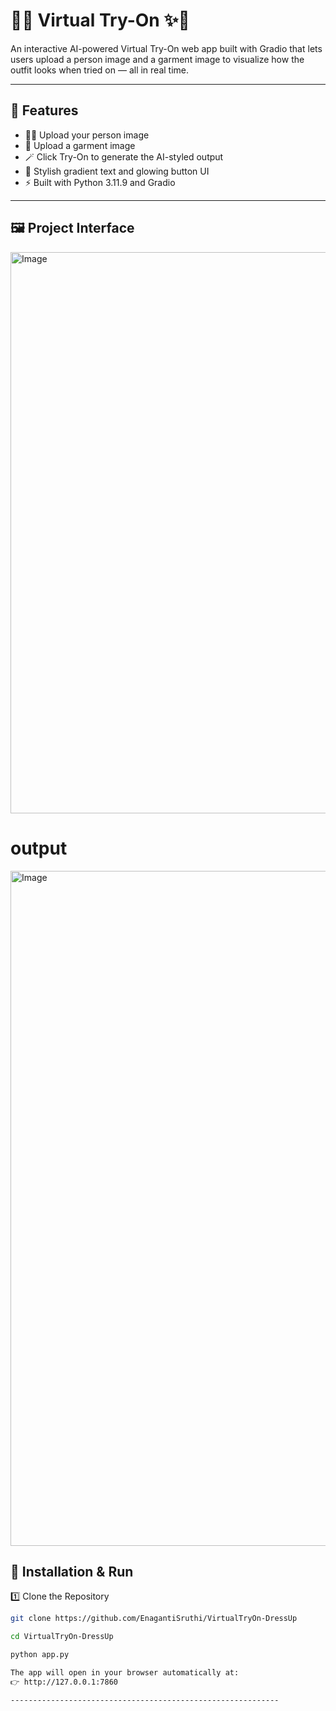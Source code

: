# 👗✨ Virtual Try-On ✨👜

An interactive AI-powered Virtual Try-On web app built with Gradio that lets users upload a person image and a garment image to visualize how the outfit looks when tried on — all in real time.

------------------------------------------------------------

## 🌈 Features

- 🧍‍♀️ Upload your person image  
- 👕 Upload a garment image  
- 🪄 Click Try-On to generate the AI-styled output  
- 🌟 Stylish gradient text and glowing button UI  
- ⚡ Built with Python 3.11.9 and Gradio  


------------------------------------------------------------

## 🖼️ Project Interface

<img width="1920" height="898" alt="Image" src="https://github.com/user-attachments/assets/deca43f1-b8a3-4c74-9c9a-711faadee0b9" />

# output
<img width="1920" height="1080" alt="Image" src="https://github.com/user-attachments/assets/96e45f89-8d7c-436c-8619-fbd38b05a3d0" />


## 🚀 Installation & Run

1️⃣ Clone the Repository

```bash
git clone https://github.com/EnagantiSruthi/VirtualTryOn-DressUp

cd VirtualTryOn-DressUp  

python app.py  

The app will open in your browser automatically at:  
👉 http://127.0.0.1:7860

------------------------------------------------------------

